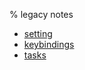 % legacy notes

- [setting](vscode-settings.json)
- [keybindings](vscode-keybindings.json)
- [tasks](vscode-tasks.json)
